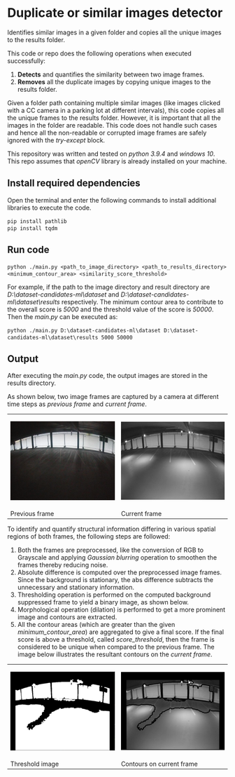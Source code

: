 # Duplicate or similar images detector 
Identifies similar images in a given folder and copies all the unique images to the results folder.

This code or repo does the following operations when executed successfully:
1. **Detects** and quantifies the similarity between two image frames.
2. **Removes** all the duplicate images by copying unique images to the results folder. 
   
Given a folder path containing multiple similar images (like images clicked with a CC camera in a parking lot at different intervals), this code copies all the unique frames to the results folder. However, it is important that all the images in the folder are readable. This code does not handle such cases and hence all the non-readable or corrupted image frames are safely ignored with the _try-except_ block. 

This repository was written and tested on _python 3.9.4_ and _windows 10_. This repo assumes that _openCV_ library is already installed on your machine.
## Install required dependencies
Open the terminal and enter the following commands to install additional libraries to execute the code.

```
pip install pathlib
pip install tqdm
```

## Run code
```
python ./main.py <path_to_image_directory> <path_to_results_directory> <minimum_contour_area> <similarity_score_threshold>
```

For example, if the path to the image directory and result directory are _D:\dataset-candidates-ml\dataset_ and _D:\dataset-candidates-ml\dataset\results_ respectively. The minimum contour area to contribute to the overall score is _5000_ and the threshold value of the score is _50000_. Then the _main.py_ can be executed as:

```
python ./main.py D:\dataset-candidates-ml\dataset D:\dataset-candidates-ml\dataset\results 5000 50000
```

## Output
After executing the _main.py_ code, the output images are stored in the results directory.

As shown below, two image frames are captured by a camera at different time steps as _previous frame_ and _current frame_.  
<div align="center">
  <table border="0">
    <tr>
        <td><p><img src="./images/prev_frame.png" width="350" ></p></td>
        <td><p><img src="./images/curr_frame.png" width="350" ></p></td>
    </tr>
    <tr>
        <td>Previous frame</td>
        <td>Current frame</td>
    </tr>
  </table>
</div>

To identify and quantify structural information differing in various spatial regions of both frames, the following steps are followed:
1. Both the frames are preprocessed, like the conversion of RGB to Grayscale and applying _Gaussian blurring_ operation to smoothen the frames thereby reducing noise.
2. Absolute difference is computed over the preprocessed image frames. Since the background is stationary, the abs difference subtracts the unnecessary and stationary information.
3. Thresholding operation is performed on the computed background suppressed frame to yield a binary image, as shown below.
4. Morphological operation (dilation) is performed to get a more prominent image and contours are extracted.
5. All the contour areas (which are greater than the given _minimum_contour_area_) are aggregated to give a final score. If the final score is above a threshold, called _score_threshold_, then the frame is considered to be unique when compared to the previous frame. The image below illustrates the resultant contours on the _current frame_.

<div align="center">
  <table border="0">
    <tr>
        <td><p><img src="./images/ThresholdImage.PNG" width="350" ></p></td>
        <td><p><img src="./images/Contours.png" width="350" ></p></td>
    </tr>
    <tr>
        <td>Threshold image</td>
        <td>Contours on current frame</td>
    </tr>
  </table>
</div>
